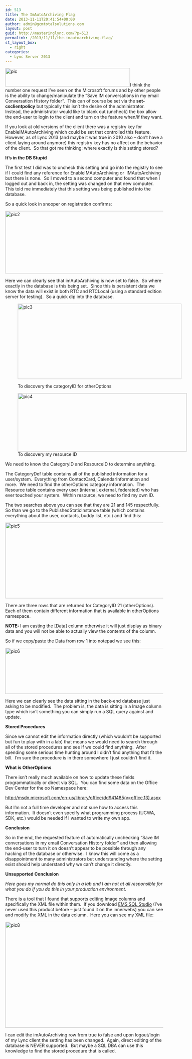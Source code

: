 ```yaml
---
id: 513
title: The ImAutoArchiving Flag
date: 2013-11-11T20:41:54+00:00
author: admin@gcmtotalsolutions.com
layout: post
guid: http://masteringlync.com/?p=513
permalink: /2013/11/11/the-imautoarchiving-flag/
st_layout_box:
  - right
categories:
  - Lync Server 2013
---
```

<a href="http://masteringlync.com/2013/11/11/the-imautoarchiving-flag/pic/" rel="attachment wp-att-514"><img class="size-full wp-image-514 alignright" alt="pic" src="https://i0.wp.com/masteringlync.com/files/2013/11/pic.png?resize=398%2C59&#038;ssl=1" width="398" height="59" srcset="https://i0.wp.com/masteringlync.com/wp-content/uploads/sites/2/2013/11/pic.png?w=398&ssl=1 398w, https://i0.wp.com/masteringlync.com/wp-content/uploads/sites/2/2013/11/pic.png?resize=300%2C44&ssl=1 300w" sizes="(max-width: 398px) 100vw, 398px" data-recalc-dims="1" /></a>I think the number one request I&#8217;ve seen on the Microsoft forums and by other people is the ability to change/manipulate the &#8220;Save IM conversations in my email Conversation History folder&#8221;.  This can of course be set via the **set-csclientpolicy** but typically this isn&#8217;t the desire of the administrator.  Instead, the administrator would like to blank out (uncheck) the box allow the end-user to login to the client and turn on the feature when/if they want.

If you look at old versions of the client there was a registry key for EnableIMAutoArchiving which could be set that controlled this feature.  However, as of Lync 2013 (and maybe it was true in 2010 also &#8211; don&#8217;t have a client laying around anymore) this registry key has no affect on the behavior of the client.  So that got me thinking: where exactly is this setting stored?

**It&#8217;s in the DB Stupid**

The first test I did was to uncheck this setting and go into the registry to see if I could find any reference for EnableIMAutoArchiving or  IMAutoArchiving but there is none.  So I moved to a second computer and found that when I logged out and back in, the setting was changed on that new computer.  This told me immediately that this setting was being published into the database.

So a quick look in snooper on registration confirms:

<a href="http://masteringlync.com/2013/11/11/the-imautoarchiving-flag/pic2-14/" rel="attachment wp-att-515"><img class="alignnone size-full wp-image-515" alt="pic2" src="https://i2.wp.com/masteringlync.com/files/2013/11/pic22.png?resize=556%2C199&#038;ssl=1" width="556" height="199" srcset="https://i1.wp.com/masteringlync.com/wp-content/uploads/sites/2/2013/11/pic22.png?w=556&ssl=1 556w, https://i1.wp.com/masteringlync.com/wp-content/uploads/sites/2/2013/11/pic22.png?resize=300%2C107&ssl=1 300w" sizes="(max-width: 556px) 100vw, 556px" data-recalc-dims="1" /></a>

Here we can clearly see that imAutoArchiving is now set to false.  So where exactly in the database is this being set.  Since this is persistent data we know the data will exist in both RTC and RTCLocal (using a standard edition server for testing).  So a quick dip into the database.<figure id="attachment_516" style="width: 522px" class="wp-caption alignnone">

<a href="http://masteringlync.com/2013/11/11/the-imautoarchiving-flag/pic3-14/" rel="attachment wp-att-516"><img class="size-full wp-image-516" alt="pic3" src="https://i1.wp.com/masteringlync.com/files/2013/11/pic33.png?resize=522%2C240&#038;ssl=1" width="522" height="240" srcset="https://i0.wp.com/masteringlync.com/wp-content/uploads/sites/2/2013/11/pic33.png?w=522&ssl=1 522w, https://i0.wp.com/masteringlync.com/wp-content/uploads/sites/2/2013/11/pic33.png?resize=300%2C138&ssl=1 300w" sizes="(max-width: 522px) 100vw, 522px" data-recalc-dims="1" /></a><figcaption class="wp-caption-text">To discovery the categoryID for otherOptions</figcaption></figure> <figure id="attachment_517" style="width: 539px" class="wp-caption alignnone"><a href="http://masteringlync.com/2013/11/11/the-imautoarchiving-flag/pic4-11/" rel="attachment wp-att-517"><img class="size-full wp-image-517" alt="pic4" src="https://i2.wp.com/masteringlync.com/files/2013/11/pic41.png?resize=539%2C186&#038;ssl=1" width="539" height="186" srcset="https://i0.wp.com/masteringlync.com/wp-content/uploads/sites/2/2013/11/pic41.png?w=539&ssl=1 539w, https://i0.wp.com/masteringlync.com/wp-content/uploads/sites/2/2013/11/pic41.png?resize=300%2C104&ssl=1 300w" sizes="(max-width: 539px) 100vw, 539px" data-recalc-dims="1" /></a><figcaption class="wp-caption-text">To discovery my resource ID</figcaption></figure> 

We need to know the CategoryID and ResourceID to determine anything.

The CategoryDef table contains all of the published information for a user/system.  Everything from ContactCard, CalendarInformation and more.  We need to find the otherOptions category information.  The Resource table contains every user (internal, external, federated) who has ever touched your system.  Within resource, we need to find my own ID.

The two searches above you can see that they are 21 and 145 respectfully.  So than we go to the PublishedStaticInstance table (which contains everything about the user, contacts, buddy list, etc.) and find this:

<a href="http://masteringlync.com/2013/11/11/the-imautoarchiving-flag/pic5-9/" rel="attachment wp-att-518"><img class="alignnone  wp-image-518" alt="pic5" src="https://i2.wp.com/masteringlync.com/files/2013/11/pic51.png?resize=757%2C241&#038;ssl=1" width="757" height="241" srcset="https://i0.wp.com/masteringlync.com/wp-content/uploads/sites/2/2013/11/pic51.png?w=1081&ssl=1 1081w, https://i0.wp.com/masteringlync.com/wp-content/uploads/sites/2/2013/11/pic51.png?resize=300%2C95&ssl=1 300w, https://i0.wp.com/masteringlync.com/wp-content/uploads/sites/2/2013/11/pic51.png?resize=768%2C244&ssl=1 768w, https://i0.wp.com/masteringlync.com/wp-content/uploads/sites/2/2013/11/pic51.png?resize=1024%2C326&ssl=1 1024w" sizes="(max-width: 757px) 100vw, 757px" data-recalc-dims="1" /></a>

There are three rows that are returned for CategoryID 21 (otherOptions).  Each of them contain different information that is available in otherOptions namespace.

**NOTE:** I am casting the [Data] column otherwise it will just display as binary data and you will not be able to actually view the contents of the column.

So if we copy/paste the Data from row 1 into notepad we see this:

<a href="http://masteringlync.com/2013/11/11/the-imautoarchiving-flag/pic6-7/" rel="attachment wp-att-519"><img class="alignnone size-full wp-image-519" alt="pic6" src="https://i2.wp.com/masteringlync.com/files/2013/11/pic61.png?resize=704%2C146&#038;ssl=1" width="704" height="146" srcset="https://i1.wp.com/masteringlync.com/wp-content/uploads/sites/2/2013/11/pic61.png?w=704&ssl=1 704w, https://i1.wp.com/masteringlync.com/wp-content/uploads/sites/2/2013/11/pic61.png?resize=300%2C62&ssl=1 300w" sizes="(max-width: 704px) 100vw, 704px" data-recalc-dims="1" /></a>

Here we can clearly see the data sitting in the back-end database just asking to be modified.  The problem is, the data is sitting in a Image column type which isn&#8217;t something you can simply run a SQL query against and update.

**Stored Procedures**

Since we cannot edit the information directly (which wouldn&#8217;t be supported but fun to play with in a lab) that means we would need to search through all of the stored procedures and see if we could find anything.  After spending some serious time hunting around I didn&#8217;t find anything that fit the bill.  I&#8217;m sure the procedure is in there somewhere I just couldn&#8217;t find it.

**What is OtherOptions**

There isn&#8217;t really much available on how to update these fields programmatically or direct via SQL.  You can find some data on the Office Dev Center for the oo Namespace here:

http://msdn.microsoft.com/en-us/library/office/dd941485(v=office.13).aspx

But I&#8217;m not a full time developer and not sure how to access this information.  It doesn&#8217;t even specify what programming process (UCWA, SDK, etc.) would be needed if I wanted to write my own app.

**Conclusion**

So in the end, the requested feature of automatically unchecking &#8220;Save IM conversations in my email Conversation History folder&#8221; and then allowing the end-user to turn it on doesn&#8217;t appear to be possible through any hacking of the database or otherwise.  I know this will come as a disappointment to many administrators but understanding where the setting exist should help understand why we can&#8217;t change it directly.

**Unsupported Conclusion**

_Here goes my normal do this only in a lab and I am not at all responsible for what you do if you do this in your production environment._

There is a tool that I found that supports editing Image columns and specifically the XML file within them.  If you download [EMS SQL Studio](http://www.sqlmanager.net/en/products/studio/mssql) (I&#8217;ve never used this product before &#8211; just found it on the innerwebs) you can see and modify the XML in the data column.  Here you can see my XML file:

<a href="http://masteringlync.com/2013/11/11/the-imautoarchiving-flag/pic8-3/" rel="attachment wp-att-524"><img class="alignnone  wp-image-524" alt="pic8" src="https://i0.wp.com/masteringlync.com/files/2013/11/pic8.png?resize=592%2C337&#038;ssl=1" width="592" height="337" srcset="https://i1.wp.com/masteringlync.com/wp-content/uploads/sites/2/2013/11/pic8.png?w=658&ssl=1 658w, https://i1.wp.com/masteringlync.com/wp-content/uploads/sites/2/2013/11/pic8.png?resize=300%2C171&ssl=1 300w" sizes="(max-width: 592px) 100vw, 592px" data-recalc-dims="1" /></a>

I can edit the imAutoArchiving row from true to false and upon logout/login of my Lync client the setting has been changed.  Again, direct editing of the database is NEVER supported.  But maybe a SQL DBA can use this knowledge to find the stored procedure that is called.